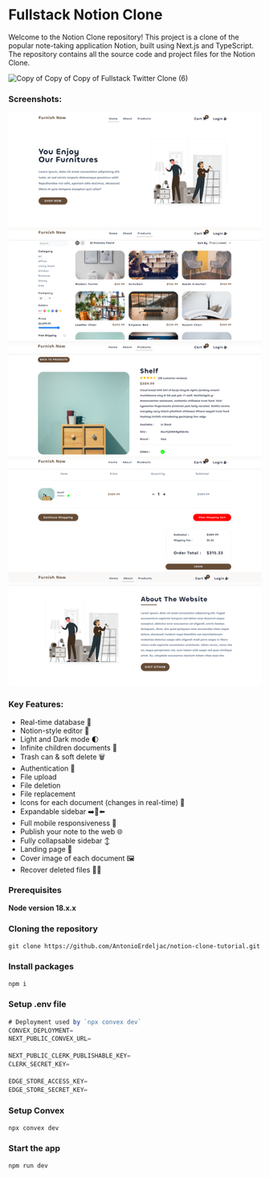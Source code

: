 # Fullstack Notion Clone

Welcome to the Notion Clone repository! This project is a clone of the popular note-taking application Notion, built using Next.js and TypeScript. The repository contains all the source code and project files for the Notion Clone.

![Copy of Copy of Copy of Fullstack Twitter Clone (6)](https://github.com/AntonioErdeljac/notion-clone-tutorial/assets/23248726/66bcfca3-93bf-4aa4-950d-f98c020e1156)

### Screenshots:

![screenshot1](https://github.com/yoseflakew25/Furnish-Now/blob/main/1.png)
![screenshot2](https://github.com/yoseflakew25/Furnish-Now/blob/main/2.png)
![screenshot3](https://github.com/yoseflakew25/Furnish-Now/blob/main/3.png)
![screenshot4](https://github.com/yoseflakew25/Furnish-Now/blob/main/4.png)
![screenshot5](https://github.com/yoseflakew25/Furnish-Now/blob/main/5.png)

### Key Features:

- Real-time database  🔗 
- Notion-style editor 📝 
- Light and Dark mode 🌓
- Infinite children documents 🌲
- Trash can & soft delete 🗑️
- Authentication 🔐 
- File upload
- File deletion
- File replacement
- Icons for each document (changes in real-time) 🌠
- Expandable sidebar ➡️🔀⬅️
- Full mobile responsiveness 📱
- Publish your note to the web 🌐
- Fully collapsable sidebar ↕️
- Landing page 🛬
- Cover image of each document 🖼️
- Recover deleted files 🔄📄

### Prerequisites

**Node version 18.x.x**

### Cloning the repository

```shell
git clone https://github.com/AntonioErdeljac/notion-clone-tutorial.git
```

### Install packages

```shell
npm i
```

### Setup .env file


```js
# Deployment used by `npx convex dev`
CONVEX_DEPLOYMENT=
NEXT_PUBLIC_CONVEX_URL=

NEXT_PUBLIC_CLERK_PUBLISHABLE_KEY=
CLERK_SECRET_KEY=

EDGE_STORE_ACCESS_KEY=
EDGE_STORE_SECRET_KEY=
```

### Setup Convex

```shell
npx convex dev

```

### Start the app

```shell
npm run dev
```
